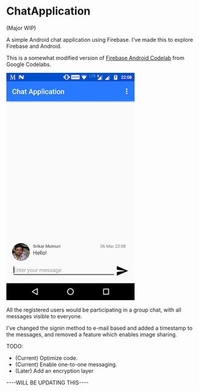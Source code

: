 # ChatApplication
(Major WIP)

A simple Android chat application using Firebase. I've made this to explore Firebase and Android.

This is a somewhat modified version of [Firebase Android Codelab](https://codelabs.developers.google.com/codelabs/firebase-android/index.html?index=..%2F..%2Findex#0) from Google Codelabs. 

![No, I am not lonely](screenshot.png)

All the registered users would be participating in a group chat, with all messages visible to everyone.  

I've changed the signin method to e-mail based and added a timestamp to the messages, and removed a feature which enables image sharing. 

TODO:
  * (Current) Optimize code.
  * (Current) Enable one-to-one messaging.
  * (Later) Add an encryption layer

  ----WILL BE UPDATING THIS----
  
